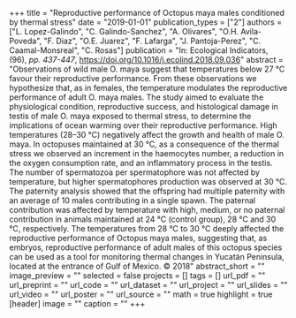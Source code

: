 +++
title = "Reproductive performance of Octopus maya males conditioned by thermal stress"
date = "2019-01-01"
publication_types = ["2"]
authors = ["L. Lopez-Galindo", "C. Galindo-Sanchez", "A. Olivares", "O.H. Avila-Poveda", "F. Diaz", "O.E. Juarez", "F. Lafarga", "J. Pantoja-Perez", "C. Caamal-Monsreal", "C. Rosas"]
publication = "In: Ecological Indicators, (96), _pp. 437-447_, https://doi.org/10.1016/j.ecolind.2018.09.036"
abstract = "Observations of wild male O. maya suggest that temperatures below 27 °C favour their reproductive performance. From these observations we hypothesize that, as in females, the temperature modulates the reproductive performance of adult O. maya males. The study aimed to evaluate the physiological condition, reproductive success, and histological damage in testis of male O. maya exposed to thermal stress, to determine the implications of ocean warming over their reproductive performance. High temperatures (28–30 °C) negatively affect the growth and health of male O. maya. In octopuses maintained at 30 °C, as a consequence of the thermal stress we observed an increment in the haemocytes number, a reduction in the oxygen consumption rate, and an inflammatory process in the testis. The number of spermatozoa per spermatophore was not affected by temperature, but higher spermatophores production was observed at 30 °C. The paternity analysis showed that the offspring had multiple paternity with an average of 10 males contributing in a single spawn. The paternal contribution was affected by temperature with high, medium, or no paternal contribution in animals maintained at 24 °C (control group), 28 °C and 30 °C, respectively. The temperatures from 28 °C to 30 °C deeply affected the reproductive performance of Octopus maya males, suggesting that, as embryos, reproductive performance of adult males of this octopus species can be used as a tool for monitoring thermal changes in Yucatán Peninsula, located at the entrance of Gulf of Mexico. © 2018"
abstract_short = ""
image_preview = ""
selected = false
projects = []
tags = []
url_pdf = ""
url_preprint = ""
url_code = ""
url_dataset = ""
url_project = ""
url_slides = ""
url_video = ""
url_poster = ""
url_source = ""
math = true
highlight = true
[header]
image = ""
caption = ""
+++
